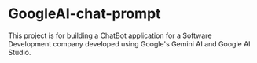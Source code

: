# GoogleAI-chat-prompt
This project is for building a ChatBot application for a Software Development company developed using Google's Gemini AI and Google AI Studio.
